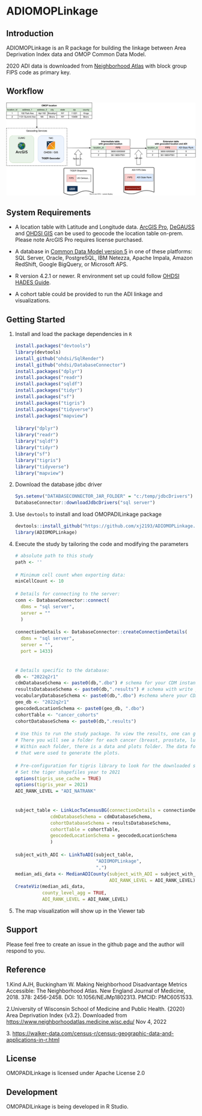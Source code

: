 # ADIOMOPLinkage

## Introduction

ADIOMOPLinkage is an R package for building the linkage between Area Deprivation Index data and OMOP Common Data Model.

2020 ADI data is downloaded from [Neighborhood Atlas](https://www.neighborhoodatlas.medicine.wisc.edu/) with block group FIPS code as primary key.

## Workflow

![ADIOMOPLinkage Workflow](images/ADI_architecture.svg)

## System Requirements

-   A location table with Latitude and Longitude data. [ArcGIS Pro](https://pro.arcgis.com/en/pro-app/latest/get-started/introducing-arcgis-pro.htm), [DeGAUSS](https://degauss.org/) and [OHDSI GIS](https://github.com/OHDSI/GIS) can be used to geocode the location table on-prem. Please note ArcGIS Pro requires license purchased.

-   A database in [Common Data Model version 5](https://ohdsi.github.io/CommonDataModel/cdm53.html) in one of these platforms: SQL Server, Oracle, PostgreSQL, IBM Netezza, Apache Impala, Amazon RedShift, Google BigQuery, or Microsoft APS.

-   R version 4.2.1 or newer. R environment set up could follow [OHDSI HADES Guide](https://ohdsi.github.io/Hades/rSetup.html).

-   A cohort table could be provided to run the ADI linkage and visualizations.

## Getting Started

1.  Install and load the package dependencies in `R`

    ``` r
    install.packages("devtools")
    library(devtools)
    install_github("ohdsi/SqlRender")
    install_github("ohdsi/DatabaseConnector")
    install.packages("dplyr")
    install.packages("readr")
    install.packages("sqldf")
    install.packages("tidyr")
    install.packages("sf")
    install.packages("tigris")
    install.packages("tidyverse")
    install.packages("mapview")

    library("dplyr")
    library("readr")
    library("sqldf")
    library("tidyr")
    library("sf")
    library("tigris")
    library("tidyverse")
    library("mapview")
    ```

2.  Download the database jdbc driver

    ``` r
    Sys.setenv("DATABASECONNECTOR_JAR_FOLDER" = "c:/temp/jdbcDrivers")
    DatabaseConnector::downloadJdbcDrivers("sql server")
    ```

3.  Use `devtools` to install and load OMOPADILinkage package

    ``` r
    devtools::install_github("https://github.com/xj2193/ADIOMOPLinkage.git")
    library(ADIOMOPLinkage)
    ```

4.  Execute the study by tailoring the code and modifying the parameters

    ``` r
    # absolute path to this study
    path <- '' 

    # Minimum cell count when exporting data:
    minCellCount <- 10

    # Details for connecting to the server:
    conn <- DatabaseConnector::connect(
      dbms = "sql server",
      server = ""
      )

    connectionDetails <- DatabaseConnector::createConnectionDetails(
      dbms = "sql server",
      server = "",
      port = 1433)


    # Details specific to the database:
    db <- "2022q2r1"
    cdmDatabaseSchema <- paste0(db,".dbo") # schema for your CDM instance -- e.g. full_201911_omop_v5
    resultsDatabaseSchema <- paste0(db,".results") # schema with write privileges
    vocabularyDatabaseSchema <- paste0(db,".dbo") #schema where your CDM vocabulary is located
    geo_db <- "2022q2r1"
    geocodedLocationSchema <- paste0(geo_db, ".dbo")
    cohortTable <- "cancer_cohorts"
    cohortDatabaseSchema <- paste0(db,".results")

    # Use this to run the study package. To view the results, one can go to the specified output folder.
    # There you will see a folder for each cancer (breast, prostate, lung and multiple myeloma).
    # Within each folder, there is a data and plots folder. The data folder contains aggregate counts
    # that were used to generate the plots.

    # Pre-configuration for tigris library to look for the downloaded shapefiles in cache folder to avoid duplicate downloading
    # Set the tiger shapefiles year to 2021
    options(tigris_use_cache = TRUE)
    options(tigris_year = 2021)
    ADI_RANK_LEVEL = "ADI_NATRANK"


    subject_table <- LinkLocToCensusBG(connectionDetails = connectionDetails,
                 cdmDatabaseSchema = cdmDatabaseSchema,
                 cohortDatabaseSchema = resultsDatabaseSchema,
                 cohortTable = cohortTable,
                 geocodedLocationSchema = geocodedLocationSchema
                 )

    subject_with_ADI <- LinkToADI(subject_table,
                                  "ADIOMOPLinkage",
                                  ",")
    median_adi_data <- MedianADICounty(subject_with_ADI = subject_with_ADI,
                                       ADI_RANK_LEVEL = ADI_RANK_LEVEL)
    CreateViz(median_adi_data,
              county_level_agg = TRUE,
              ADI_RANK_LEVEL = ADI_RANK_LEVEL)
    ```

5.  The map visualization will show up in the Viewer tab

## Support

Please feel free to create an issue in the github page and the author will respond to you.

## Reference

1.Kind AJH, Buckingham W. Making Neighborhood Disadvantage Metrics Accessible: The Neighborhood Atlas. New England Journal of Medicine, 2018. 378: 2456-2458. DOI: 10.1056/NEJMp1802313. PMCID: PMC6051533.

2.University of Wisconsin School of Medicine and Public Health. {2020} Area Deprivation Index {v3.2}. Downloaded from <https://www.neighborhoodatlas.medicine.wisc.edu/> Nov 4, 2022

3\. <https://walker-data.com/census-r/census-geographic-data-and-applications-in-r.html>

## License

OMOPADILinkage is licensed under Apache License 2.0

## Development

OMOPADILinkage is being developed in R Studio.
